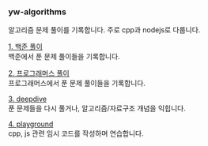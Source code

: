 ### yw-algorithms

알고리즘 문제 풀이를 기록합니다. 주로 cpp과 nodejs로 다룹니다.

[1. 백준 풀이](./백준/)<br>
백준에서 푼 문제 풀이들을 기록합니다.

[2. 프로그래머스 풀이](./프로그래머스/)<br>
프로그래머스에서 푼 문제 풀이들을 기록합니다.

[3. deepdive](./algo-deepdive/)<br>
푼 문제들을 다시 풀거나, 알고리즘/자료구조 개념을 익힙니다.

[4. playground]()<br>
cpp, js 관련 임시 코드를 작성하며 연습합니다.
